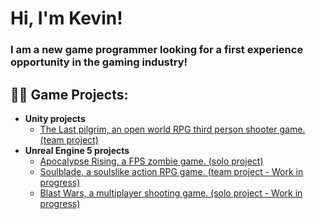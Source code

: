 <h1>Hi, I'm Kevin! </h1>
<h3>I am a new game programmer looking for a first experience opportunity in the gaming industry! </h3>

<h2>👨‍💻 Game Projects:</h2>

- <b>Unity projects</b>
  - [The Last pilgrim, an open world RPG third person shooter game. (team project)](https://github.com/PureKatana/TheLastPilgrim)
- <b>Unreal Engine 5 projects</b>
  - [Apocalypse Rising, a FPS zombie game. (solo project)](https://github.com/PureKatana/FPSZombieGame)
  - [Soulblade, a soulslike action RPG game. (team project - Work in progress)](https://github.com/PureKatana/Project-L)
  - [Blast Wars, a multiplayer shooting game. (solo project - Work in progress)](https://github.com/PureKatana/BlastWars)


